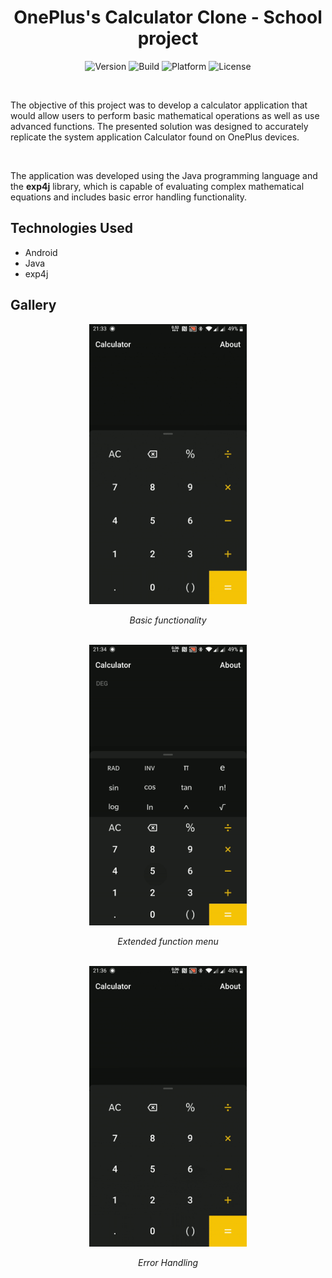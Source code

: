 <h1 align="center">OnePlus's Calculator Clone - School project</h1>
<p align="center">
  <img src="https://img.shields.io/badge/Version-1.0.0-blue.svg" alt="Version">
  <img src="https://img.shields.io/badge/Build-passing-brightgreen.svg" alt="Build">
  <img src="https://img.shields.io/badge/Platform-Android-green.svg" alt="Platform">
  <img src="https://img.shields.io/badge/License-MIT-yellow.svg" alt="License"></p>
<br>
<p>The objective of this project was to develop a calculator application that would allow users to perform basic mathematical operations as well as use advanced functions. The presented solution was designed to accurately replicate the system application Calculator found on OnePlus devices.</p>
<br>
<p>
The application was developed using the Java programming language and the <strong>exp4j</strong> library, which is capable of evaluating complex mathematical equations and includes basic error handling functionality.
</p>

<h2>Technologies Used</h2>

- Android
- Java
- exp4j

<h2>Gallery</h2>
<div align="center">
  <img src="media\usage.gif" alt="Usage" width="50%" height="50%"> 
  <p><em>Basic functionality</em></p>
</div>
<br>
<div align="center">
  <img src="media\special_functions.gif" alt="Special Functions" width="50%" height="50%"> 
  <p><em>Extended function menu</em></p>
</div>
<br>
<div align="center">
  <img src="media\errors.gif" alt="Errors" width="50%" height="50%"> 
  <p><em>Error Handling</em></p>
</div>
<br>

  





